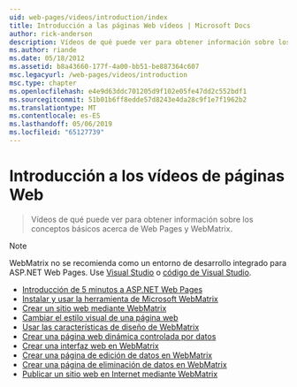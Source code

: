 ```yaml
---
uid: web-pages/videos/introduction/index
title: Introducción a las páginas Web vídeos | Microsoft Docs
author: rick-anderson
description: Vídeos de qué puede ver para obtener información sobre los conceptos básicos acerca de Web Pages y WebMatrix.
ms.author: riande
ms.date: 05/18/2012
ms.assetid: b8a43660-177f-4a00-bb51-be887364c607
msc.legacyurl: /web-pages/videos/introduction
msc.type: chapter
ms.openlocfilehash: e4e9d63ddc701205d9f102e05fe47dd2c552bdf1
ms.sourcegitcommit: 51b01b6ff8edde57d8243e4da28c9f1e7f1962b2
ms.translationtype: MT
ms.contentlocale: es-ES
ms.lasthandoff: 05/06/2019
ms.locfileid: "65127739"
---
```

# <a name="introduction-to-web-pages-videos"></a>Introducción a los vídeos de páginas Web

> Vídeos de qué puede ver para obtener información sobre los conceptos básicos acerca de Web Pages y WebMatrix.

> [!NOTE] 
> WebMatrix no se recomienda como un entorno de desarrollo integrado para ASP.NET Web Pages. Use [Visual Studio](xref:aspnet/web-pages/overview/getting-started/program-asp-net-web-pages-in-visual-studio) o [código de Visual Studio](https://code.visualstudio.com/).

- [Introducción de 5 minutos a ASP.NET Web Pages](5-minute-introduction-to-aspnet-web-pages.md)
- [Instalar y usar la herramienta de Microsoft WebMatrix](install-and-use-the-microsoft-webmatrix-tool.md)
- [Crear un sitio web mediante WebMatrix](create-a-website-using-webmatrix.md)
- [Cambiar el estilo visual de una página web](change-the-visual-style-of-a-web-page.md)
- [Usar las características de diseño de WebMatrix](use-the-layout-features-in-webmatrix.md)
- [Crear una página web dinámica controlada por datos](create-a-data-driven-dynamic-web-page.md)
- [Crear una interfaz web en WebMatrix](create-a-web-interface-in-webmatrix.md)
- [Crear una página de edición de datos en WebMatrix](create-an-edit-data-page-in-webmatrix.md)
- [Crear una página de eliminación de datos en WebMatrix](create-a-delete-data-page-in-webmatrix.md)
- [Publicar un sitio web en Internet mediante WebMatrix](publish-a-website-to-the-internet-using-webmatrix.md)
